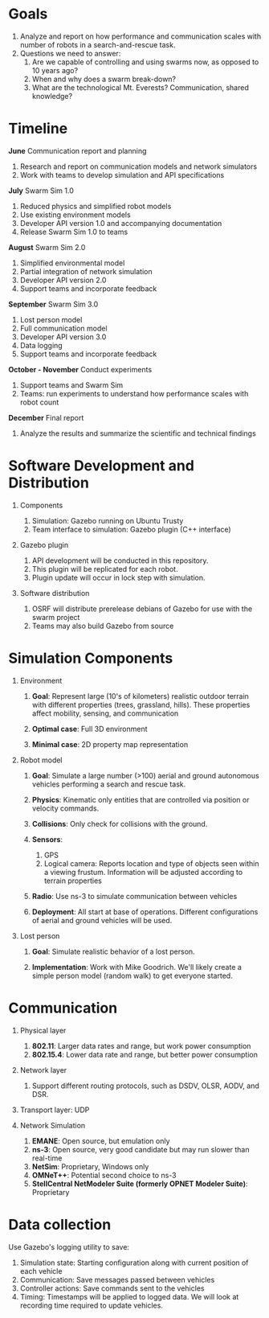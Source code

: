# Goals #

1. Analyze and report on how performance and communication scales with number of robots in a search-and-rescue task.
1. Questions we need to answer:
    1. Are we capable of controlling and using swarms now, as opposed to 10 years ago?
    1. When and why does a swarm break-down?
    1. What are the technological Mt. Everests? Communication, shared knowledge? 

# Timeline #

**June** Communication report and planning

1. Research and report on communication models and network simulators
1. Work with teams to develop simulation and API specifications

**July** Swarm Sim 1.0

1. Reduced physics and simplified robot models
1. Use existing environment models
1. Developer API version 1.0 and accompanying documentation
1. Release Swarm Sim 1.0 to teams

**August** Swarm Sim 2.0

1. Simplified environmental model
1. Partial integration of network simulation
1. Developer API version 2.0
1. Support teams and incorporate feedback

**September** Swarm Sim 3.0

1. Lost person model
1. Full communication model
1. Developer API version 3.0
1. Data logging
1. Support teams and incorporate feedback

**October - November** Conduct experiments

1. Support teams and Swarm Sim
1. Teams: run experiments to understand how performance scales with robot count

**December** Final report

1. Analyze the results and summarize the scientific and technical findings

# Software Development and Distribution #

1. Components

    1. Simulation: Gazebo running on Ubuntu Trusty
    1. Team interface to simulation: Gazebo plugin (C++ interface)

1. Gazebo plugin

    1. API development will be conducted in this repository.
    1. This plugin will be replicated for each robot.
    1. Plugin update will occur in lock step with simulation.

1. Software distribution

    1. OSRF will distribute prerelease debians of Gazebo for use with the swarm project
    1. Teams may also build Gazebo from source

# Simulation Components #

1. Environment
    1. **Goal**: Represent large (10's of kilometers) realistic outdoor terrain with different properties (trees, grassland, hills). These properties affect mobility, sensing, and communication

    1. **Optimal case**: Full 3D environment
    1. **Minimal case**: 2D property map representation

1. Robot model

    1. **Goal**: Simulate a large number (>100) aerial and ground autonomous vehicles performing a search and rescue task.

    1. **Physics**: Kinematic only entities that are controlled via position or velocity commands.
    1. **Collisions**: Only check for collisions with the ground.
    1. **Sensors**:
        1. GPS
        1. Logical camera: Reports location and type of objects seen within a viewing frustum. Information will be adjusted according to terrain properties
    1. **Radio**: Use ns-3 to simulate communication between vehicles
    1. **Deployment**: All start at base of operations. Different configurations of aerial and ground vehicles will be used.

 
1. Lost person

    1. **Goal**: Simulate realistic behavior of a lost person.

    1. **Implementation**: Work with Mike Goodrich. We'll likely create a simple person model (random walk) to get everyone started.

# Communication #

1. Physical layer
    1. **802.11**: Larger data rates and range, but work power consumption
    1. **802.15.4**: Lower data rate and range, but better power consumption

1. Network layer
    1. Support different routing protocols, such as DSDV, OLSR, AODV, and DSR.

1. Transport layer: UDP

1. Network Simulation

    1. **EMANE**: Open source, but emulation only
    1. **ns-3**: Open source, very good candidate but may run slower than real-time
    1. **NetSim**: Proprietary, Windows only
    1. **OMNeT++**: Potential second choice to ns-3
    1. **StellCentral NetModeler Suite (formerly OPNET Modeler Suite)**:  Proprietary

# Data collection #

Use Gazebo's logging utility to save:

1. Simulation state: Starting configuration along with current position of each vehicle
1. Communication: Save messages passed between vehicles
1. Controller actions: Save commands sent to the vehicles
1. Timing: Timestamps will be applied to logged data. We will look at recording time required to update vehicles.